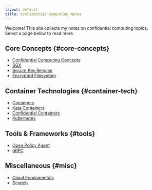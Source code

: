 ```yaml
---
layout: default
title: Confidential Computing Notes
---
```


Welcome! This site collects my notes on confidential computing topics.
Select a page below to read more.

## Core Concepts {#core-concepts}
<ul class="notes-list notes-section">
  <li><a href="Confidential_Computing_Concepts/">Confidential Computing Concepts</a></li>
  <li><a href="sgx/">SGX</a></li>
  <li><a href="secure_key_release/">Secure Key Release</a></li>
  <li><a href="encrypted_filesystem/">Encrypted Filesystem</a></li>
</ul>

## Container Technologies {#container-tech}
<ul class="notes-list notes-section">
  <li><a href="containers/">Containers</a></li>
  <li><a href="Kata_Containers/">Kata Containers</a></li>
  <li><a href="confidential_containers/">Confidential Containers</a></li>
  <li><a href="kubernetes/">Kubernetes</a></li>
</ul>

## Tools & Frameworks {#tools}
<ul class="notes-list notes-section">
  <li><a href="Policy_Generation/">Open Policy Agent</a></li>
  <li><a href="grpc/">gRPC</a></li>
</ul>

## Miscellaneous {#misc}
<ul class="notes-list notes-section">
  <li><a href="cloud_fundamentals/">Cloud Fundamentals</a></li>
  <li><a href="Scratch/">Scratch</a></li>
</ul>
